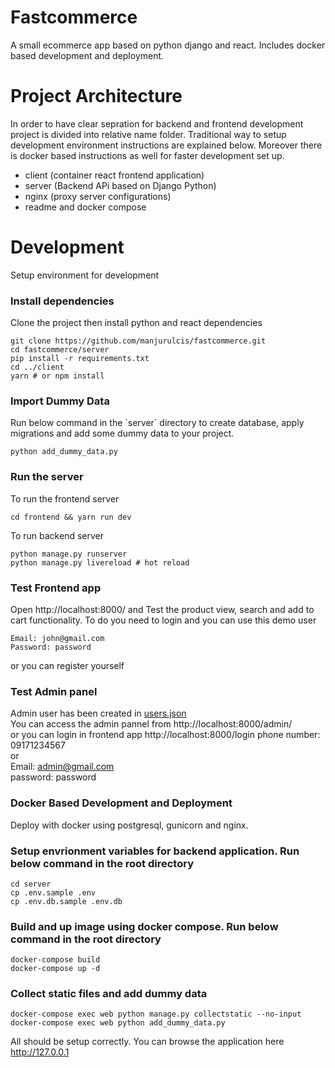 # Fastcommerce
A small ecommerce app based on python django and react. Includes docker based development and deployment.

# Project Architecture
In order to have clear sepration for backend and frontend development project is divided into relative name folder. Traditional way to setup development environment  instructions are explained below. Moreover there is docker based instructions as well for faster development set up. 
 - client (container react frontend application)
 - server (Backend APi based on Django Python)
 - nginx (proxy server configurations)
 - readme and docker compose


# Development

Setup environment for development

### Install dependencies

Clone the project then install python and react dependencies

```
git clone https://github.com/manjurulcis/fastcommerce.git
cd fastcommerce/server
pip install -r requirements.txt
cd ../client
yarn # or npm install

```

### Import Dummy Data

Run below command in the ´server´ directory to create database, apply migrations and add some dummy data to your project.

```
python add_dummy_data.py

```

### Run the server
To run the frontend server

`cd frontend && yarn run dev`

To run backend server

```
python manage.py runserver
python manage.py livereload # hot reload

```

### Test Frontend app
Open http://localhost:8000/ and Test the product view, search and add to cart functionality. To do you need to login and you can use this demo user 

```
Email: john@gmail.com
Password: password
```

or you can register yourself

### Test Admin panel

Admin user has been created in [users.json](dummy_data/users.json) <br />
You can access the admin pannel from http://localhost:8000/admin/ <br /> or you can login in frontend app http://localhost:8000/login
phone number: 09171234567 <br /> or <br /> 
Email: admin@gmail.com <br /> 
password: password

### Docker Based Development and Deployment

Deploy with docker using postgresql, gunicorn and nginx.

### Setup envrionment variables for backend application. Run below command in the root directory
```
cd server
cp .env.sample .env
cp .env.db.sample .env.db
```

### Build and up image using docker compose. Run below command in the root directory

```
docker-compose build
docker-compose up -d
```

### Collect static files and add dummy data

```
docker-compose exec web python manage.py collectstatic --no-input
docker-compose exec web python add_dummy_data.py
```

All should be setup correctly. You can browse the application here http://127.0.0.1



